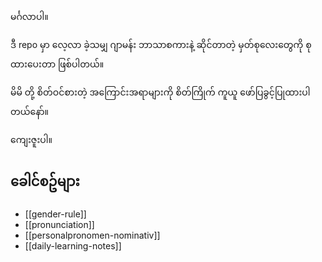 မင်္ဂလာပါ။

ဒီ repo မှာ လေ့လာ ခဲ့သမျှ ဂျာမန်း ဘာသာစကားနဲ့ ဆိုင်တာတဲ့ မှတ်စုလေးတွေကို စုထားပေးတာ ဖြစ်ပါတယ်။

မိမိ တို့ စိတ်ဝင်စားတဲ့ အကြောင်းအရာများကို စိတ်ကြိုက် ကူယူ ဖော်ပြခွင့်ပြုထားပါတယ်နော်။

ကျေးဇူးပါ။

__ခေါင်စဥ်များ__
---------------------

* [[gender-rule]]
* [[pronunciation]]
* [[personalpronomen-nominativ]]
* [[daily-learning-notes]]
